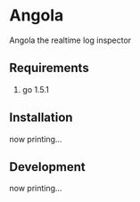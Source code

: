 Angola
=============

Angola the realtime log inspector

Requirements
-------------

1. go 1.5.1

Installation
-------------

now printing...

Development
------------

now printing...

